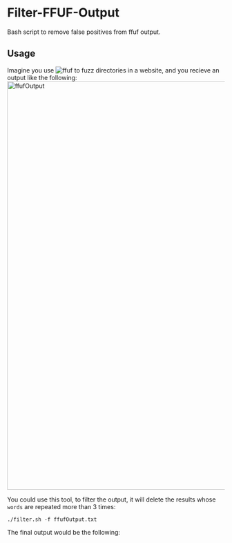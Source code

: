 # Filter-FFUF-Output
Bash script to remove false positives from ffuf output.
## Usage
Imagine you use ![ffuf](https://github.com/ffuf/ffuf) to fuzz directories in a website, and you recieve an output like the following:
<img width="946" alt="ffufOutput" src="https://user-images.githubusercontent.com/90275448/184212873-b80565f4-ad2d-4233-af1c-c687111c7a86.png">

You could use this tool, to filter the output, it will delete the results whose `words` are repeated more than 3 times:

`./filter.sh -f ffufOutput.txt`

The final output would be the following:
